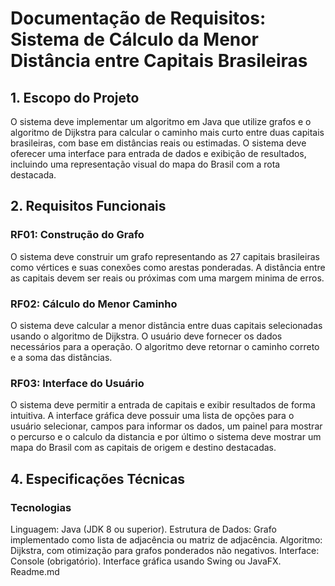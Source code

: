 # Documentação de Requisitos: Sistema de Cálculo da Menor Distância entre Capitais Brasileiras

## 1. Escopo do Projeto
O sistema deve implementar um algoritmo em Java que utilize grafos e o algoritmo de Dijkstra para calcular o caminho mais curto entre duas capitais brasileiras, com base em distâncias reais ou estimadas. O sistema deve oferecer uma interface para entrada de dados e exibição de resultados, incluindo uma representação visual do mapa do Brasil com a rota destacada.

## 2. Requisitos Funcionais
### RF01: Construção do Grafo
O sistema deve construir um grafo representando as 27 capitais brasileiras como vértices e suas conexões como arestas ponderadas. A distância entre as capitais devem ser reais ou próximas com uma margem minima de erros.

### RF02: Cálculo do Menor Caminho
O sistema deve calcular a menor distância entre duas capitais selecionadas usando o algoritmo de Dijkstra. O usuário deve fornecer os dados necessários para a operação. O algoritmo deve retornar o caminho correto e a soma das distâncias.

### RF03: Interface do Usuário
O sistema deve permitir a entrada de capitais e exibir resultados de forma intuitiva. A interface gráfica deve possuir uma lista de opções para o usuário selecionar, campos para informar os dados, um painel para mostrar o percurso e o calculo da distancia e por último o sistema deve mostrar um mapa do Brasil com as capitais de origem e destino destacadas.

## 4. Especificações Técnicas
### Tecnologias

Linguagem: Java (JDK 8 ou superior).
Estrutura de Dados:
Grafo implementado como lista de adjacência ou matriz de adjacência.
Algoritmo: Dijkstra, com otimização para grafos ponderados não negativos.
Interface:
Console (obrigatório).
Interface gráfica usando Swing ou JavaFX.
Readme.md
